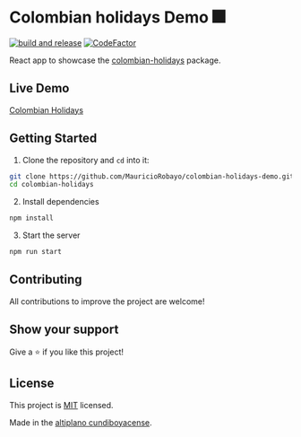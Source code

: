 # Colombian holidays Demo 🎆

[![build and release](https://github.com/MauricioRobayo/colombian-holidays-demo/workflows/build%20and%20release/badge.svg)](https://github.com/MauricioRobayo/colombian-holidays-demo/actions?query=workflow%3A%22build+and+release%22)
[![CodeFactor](https://www.codefactor.io/repository/github/mauriciorobayo/colombian-holidays-demo/badge)](https://www.codefactor.io/repository/github/mauriciorobayo/colombian-holidays-demo)

React app to showcase the [colombian-holidays](https://github.com/mauriciorobayo/colombian-holidays) package.

## Live Demo

[Colombian Holidays](https://www.mauriciorobayo.com/colombian-holidays-demo)

## Getting Started

1. Clone the repository and `cd` into it:

```sh
git clone https://github.com/MauricioRobayo/colombian-holidays-demo.git
cd colombian-holidays
```

2. Install dependencies

```sh
npm install
```

3. Start the server

```sh
npm run start
```

## Contributing

All contributions to improve the project are welcome!

## Show your support

Give a ⭐️ if you like this project!

## License

This project is [MIT](LICENSE) licensed.

Made in the [altiplano cundiboyacense](https://es.wikipedia.org/wiki/Altiplano_cundiboyacense).
